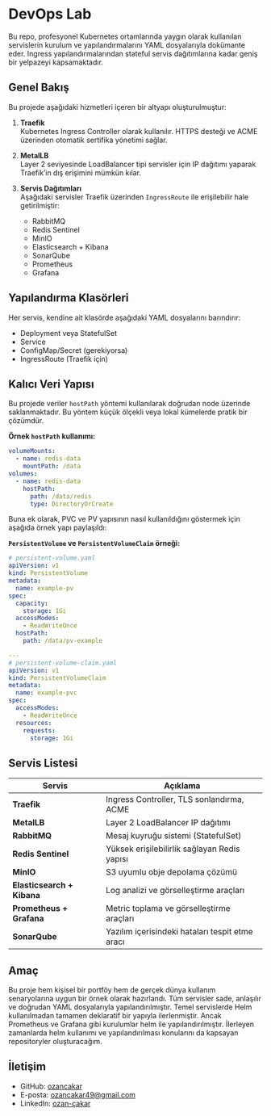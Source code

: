 
# DevOps Lab

Bu repo, profesyonel Kubernetes ortamlarında yaygın olarak kullanılan servislerin kurulum ve yapılandırmalarını YAML dosyalarıyla dokümante eder. Ingress yapılandırmalarından stateful servis dağıtımlarına kadar geniş bir yelpazeyi kapsamaktadır.

## Genel Bakış

Bu projede aşağıdaki hizmetleri içeren bir altyapı oluşturulmuştur:

1. **Traefik**  
   Kubernetes Ingress Controller olarak kullanılır. HTTPS desteği ve ACME üzerinden otomatik sertifika yönetimi sağlar.

2. **MetalLB**  
   Layer 2 seviyesinde LoadBalancer tipi servisler için IP dağıtımı yaparak Traefik’in dış erişimini mümkün kılar.

3. **Servis Dağıtımları**  
   Aşağıdaki servisler Traefik üzerinden `IngressRoute` ile erişilebilir hale getirilmiştir:
   - RabbitMQ
   - Redis Sentinel
   - MinIO
   - Elasticsearch + Kibana
   - SonarQube
   - Prometheus
   - Grafana


## Yapılandırma Klasörleri

Her servis, kendine ait klasörde aşağıdaki YAML dosyalarını barındırır:
- Deployment veya StatefulSet
- Service
- ConfigMap/Secret (gerekiyorsa)
- IngressRoute (Traefik için)

## Kalıcı Veri Yapısı

Bu projede veriler `hostPath` yöntemi kullanılarak doğrudan node üzerinde saklanmaktadır. Bu yöntem küçük ölçekli veya lokal kümelerde pratik bir çözümdür.

**Örnek `hostPath` kullanımı:**

```yaml
volumeMounts:
  - name: redis-data
    mountPath: /data
volumes:
  - name: redis-data
    hostPath:
      path: /data/redis
      type: DirectoryOrCreate
```

Buna ek olarak, PVC ve PV yapısının nasıl kullanıldığını göstermek için aşağıda örnek yapı paylaşıldı:

**`PersistentVolume` ve `PersistentVolumeClaim` örneği:**

```yaml
# persistent-volume.yaml
apiVersion: v1
kind: PersistentVolume
metadata:
  name: example-pv
spec:
  capacity:
    storage: 1Gi
  accessModes:
    - ReadWriteOnce
  hostPath:
    path: /data/pv-example

---
# persistent-volume-claim.yaml
apiVersion: v1
kind: PersistentVolumeClaim
metadata:
  name: example-pvc
spec:
  accessModes:
    - ReadWriteOnce
  resources:
    requests:
      storage: 1Gi
```

## Servis Listesi

| Servis                   | Açıklama                                       |
|--------------------------|------------------------------------------------|
| **Traefik**              | Ingress Controller, TLS sonlandırma, ACME     |
| **MetalLB**              | Layer 2 LoadBalancer IP dağıtımı              |
| **RabbitMQ**             | Mesaj kuyruğu sistemi (StatefulSet)           |
| **Redis Sentinel**       | Yüksek erişilebilirlik sağlayan Redis yapısı  |
| **MinIO**                | S3 uyumlu obje depolama çözümü                |
| **Elasticsearch + Kibana** | Log analizi ve görselleştirme araçları      |
| **Prometheus + Grafana** | Metric toplama ve görselleştirme araçları     |
| **SonarQube**            | Yazılım içerisindeki hataları tespit etme aracı|

## Amaç

Bu proje hem kişisel bir portföy hem de gerçek dünya kullanım senaryolarına uygun bir örnek olarak hazırlandı. Tüm servisler sade, anlaşılır ve doğrudan YAML dosyalarıyla yapılandırılmıştır. Temel servislerde Helm kullanılmadan tamamen deklaratif bir yapıyla ilerlenmiştir.
Ancak Prometheus ve Grafana gibi kurulumlar helm ile yapılandırılmıştır.
İlerleyen zamanlarda helm kullanımı ve yapılandırılması konularını da kapsayan repositoryler oluşturacağım.

## İletişim

- GitHub: [ozancakar](https://github.com/ozancakar)
- E-posta: ozancakar49@gmail.com
- LinkedIn: [ozan-çakar](https://www.linkedin.com/in/ozan-çakar-651490228)
